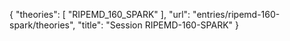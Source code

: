 {
    "theories": [
        "RIPEMD_160_SPARK"
    ],
    "url": "entries/ripemd-160-spark/theories",
    "title": "Session RIPEMD-160-SPARK"
}